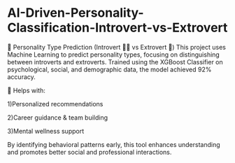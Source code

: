 # AI-Driven-Personality-Classification-Introvert-vs-Extrovert

🧠 Personality Type Prediction (Introvert 🧍‍♂️ vs Extrovert 🕺)
This project uses Machine Learning to predict personality types, focusing on distinguishing between introverts and extroverts.
Trained using the XGBoost Classifier on psychological, social, and demographic data, the model achieved 92% accuracy.

🎯 Helps with:

1)Personalized recommendations

2)Career guidance & team building

3)Mental wellness support

By identifying behavioral patterns early, this tool enhances understanding and promotes better social and professional interactions.
